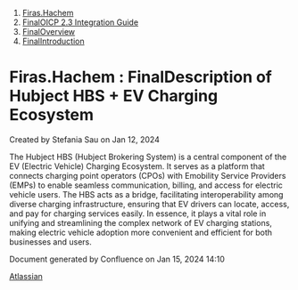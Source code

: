   1. [Firas.Hachem](index.html)
  2. [FinalOICP 2.3 Integration Guide](FinalOICP-2.3-Integration-Guide_3626500097.html)
  3. [FinalOverview](FinalOverview_3626500112.html)
  4. [FinalIntroduction](FinalIntroduction_3626500126.html)

#  Firas.Hachem : FinalDescription of Hubject HBS + EV Charging Ecosystem

Created by  Stefania Sau on Jan 12, 2024

The Hubject HBS (Hubject Brokering System) is a central component of the EV
(Electric Vehicle) Charging Ecosystem. It serves as a platform that connects
charging point operators (CPOs) with Emobility Service Providers (EMPs) to
enable seamless communication, billing, and access for electric vehicle users.
The HBS acts as a bridge, facilitating interoperability among diverse charging
infrastructure, ensuring that EV drivers can locate, access, and pay for
charging services easily. In essence, it plays a vital role in unifying and
streamlining the complex network of EV charging stations, making electric
vehicle adoption more convenient and efficient for both businesses and users.

Document generated by Confluence on Jan 15, 2024 14:10

[Atlassian](http://www.atlassian.com/)

